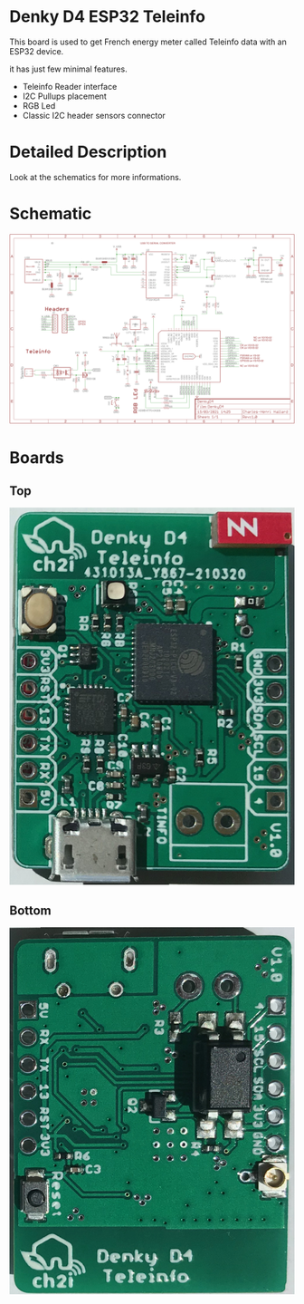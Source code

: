# Denky D4 ESP32 Teleinfo

This board is used to get French energy meter called Teleinfo data with an ESP32 device.

it has just few minimal features.

- Teleinfo Reader interface
- I2C Pullups placement
- RGB Led
- Classic I2C header sensors connector


# Detailed Description

Look at the schematics for more informations.

# Schematic  

<img src="https://github.com/hallard/Denky-D4/blob/main/pictures/denky-d4-sch.png">

# Boards  

## Top
<img src="https://github.com/hallard/Denky-D4/blob/main/pictures/denky-d4-top.jpg" alt="Top">

## Bottom
<img src="https://github.com/hallard/Denky-D4/blob/main/pictures/denky-d4-bot.jpg" alt="Bottom">


